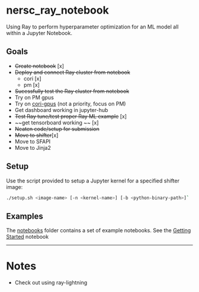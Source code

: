 # nersc_ray_notebook
Using Ray to perform hyperparameter optimization for an ML model all within a Jupyter Notebook. 

## Goals

- ~~Create notebook~~ [x]
- ~~Deploy and connect Ray cluster from notebook~~
    + cori [x]
    + pm [x]
- ~~Sucessfully test the Ray cluster from notebook~~
- Try on PM gpus
- Try on [cori-gpus](https://docs-dev.nersc.gov/cgpu/) (not a priority, focus on PM)
- Get dashboard working in jupyter-hub
- ~~Test Ray tune/test proper Ray ML example~~ [x]
- ~~get tensorboard working ~~ [x]
- ~~Neaten code/setup for submission~~
- ~~Move to shifter~~[x]
- Move to SFAPI
- Move to Jinja2

## Setup
Use the script provided to setup a Jupyter kernel for a specified shifter image:

```bash
./setup.sh <image-name> [-n <kernel-name>] [-b <python-binary-path>]`
```


## Examples

The [notebooks](notebooks) folder contains a set of example notebooks. See the [Getting Started](getting_started.ipynb) notebook

---

# Notes

- Check out using ray-lightning 

